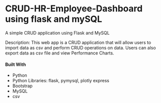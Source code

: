 # CRUD-HR-Employee-Dashboard using flask and mySQL
A simple CRUD application using Flask and MySQL

Description:
This web app is a CRUD application that will allow users to import data as csv and perform CRUD operations on data. Users can also export data as csv file and view Performance Charts.

#### Built With

* Python
* Python Libraries: flask, pymysql, plotly express
* Bootstrap
* MySQL
* csv
